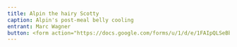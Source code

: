 ```yaml
---
title: Alpin the hairy Scotty
caption: Alpin's post-meal belly cooling
entrant: Marc Wagner
button: <form action="https://docs.google.com/forms/u/1/d/e/1FAIpQLSeBblQMqbBMeuApn2iPdutPu_wvMXp7h9YlIcRDEgHzWuKEQw/formResponse" method="post"><div class="form-element"></div><span>Votes</span><input type="text" name="entry.2000931779" required placeholder="$"></br><button type="submit" name="button">Cast Votes</button></form>
---
```

